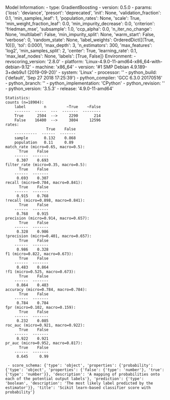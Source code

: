 Model Information:
	 - type: GradientBoosting
	 - version: 0.5.0
	 - params: {'loss': 'deviance', 'presort': 'deprecated', 'init': None, 'validation_fraction': 0.1, 'min_samples_leaf': 1, 'population_rates': None, 'scale': True, 'min_weight_fraction_leaf': 0.0, 'min_impurity_decrease': 0.0, 'criterion': 'friedman_mse', 'subsample': 1.0, 'ccp_alpha': 0.0, 'n_iter_no_change': None, 'multilabel': False, 'min_impurity_split': None, 'warm_start': False, 'verbose': 0, 'random_state': None, 'label_weights': OrderedDict([(True, 10)]), 'tol': 0.0001, 'max_depth': 3, 'n_estimators': 300, 'max_features': 'log2', 'min_samples_split': 2, 'center': True, 'learning_rate': 0.1, 'max_leaf_nodes': None, 'labels': [True, False]}
	Environment:
	 - revscoring_version: '2.8.0'
	 - platform: 'Linux-4.9.0-11-amd64-x86_64-with-debian-9.12'
	 - machine: 'x86_64'
	 - version: '#1 SMP Debian 4.9.189-3+deb9u1 (2019-09-20)'
	 - system: 'Linux'
	 - processor: ''
	 - python_build: ('default', 'Sep 27 2018 17:25:39')
	 - python_compiler: 'GCC 6.3.0 20170516'
	 - python_branch: ''
	 - python_implementation: 'CPython'
	 - python_revision: ''
	 - python_version: '3.5.3'
	 - release: '4.9.0-11-amd64'
	
	Statistics:
	counts (n=18904):
		label        n         ~True    ~False
		-------  -----  ---  -------  --------
		True      2504  -->     2290       214
		False    16400  -->     3804     12596
	rates:
		              True    False
		----------  ------  -------
		sample       0.132    0.868
		population   0.11     0.89
	match_rate (micro=0.65, macro=0.5):
		  True    False
		------  -------
		 0.307    0.693
	filter_rate (micro=0.35, macro=0.5):
		  True    False
		------  -------
		 0.693    0.307
	recall (micro=0.784, macro=0.841):
		  True    False
		------  -------
		 0.915    0.768
	!recall (micro=0.898, macro=0.841):
		  True    False
		------  -------
		 0.768    0.915
	precision (micro=0.914, macro=0.657):
		  True    False
		------  -------
		 0.328    0.986
	!precision (micro=0.401, macro=0.657):
		  True    False
		------  -------
		 0.986    0.328
	f1 (micro=0.822, macro=0.673):
		  True    False
		------  -------
		 0.483    0.864
	!f1 (micro=0.525, macro=0.673):
		  True    False
		------  -------
		 0.864    0.483
	accuracy (micro=0.784, macro=0.784):
		  True    False
		------  -------
		 0.784    0.784
	fpr (micro=0.102, macro=0.159):
		  True    False
		------  -------
		 0.232    0.085
	roc_auc (micro=0.921, macro=0.922):
		  True    False
		------  -------
		 0.922    0.921
	pr_auc (micro=0.952, macro=0.817):
		  True    False
		------  -------
		 0.645     0.99
	
	 - score_schema: {'type': 'object', 'properties': {'probability': {'type': 'object', 'properties': {'false': {'type': 'number'}, 'true': {'type': 'number'}}, 'description': 'A mapping of probabilities onto each of the potential output labels'}, 'prediction': {'type': 'boolean', 'description': 'The most likely label predicted by the estimator'}}, 'title': 'Scikit learn-based classifier score with probability'}

